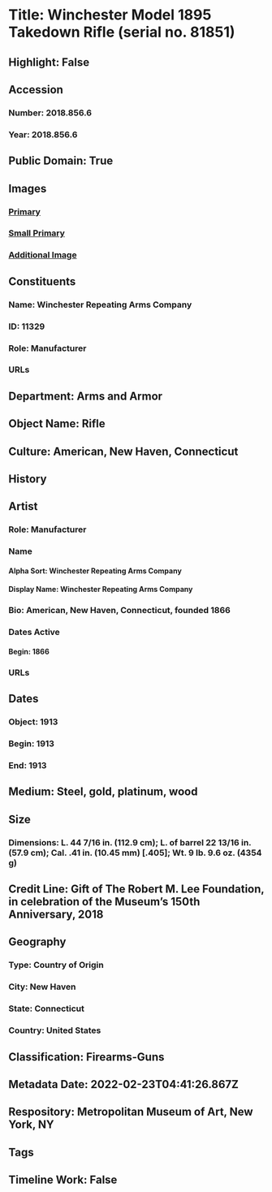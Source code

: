 # Title: Winchester Model 1895 Takedown Rifle (serial no. 81851)
## Highlight: False
## Accession
### Number: 2018.856.6
### Year: 2018.856.6
## Public Domain: True
## Images
### [Primary](https://images.metmuseum.org/CRDImages/aa/original/DP-17852-013.jpg)
### [Small Primary](https://images.metmuseum.org/CRDImages/aa/web-large/DP-17852-013.jpg)
### [Additional Image](https://images.metmuseum.org/CRDImages/aa/original/DP-17852-014.jpg)
## Constituents
### Name: Winchester Repeating Arms Company
### ID: 11329
### Role: Manufacturer
### URLs
## Department: Arms and Armor
## Object Name: Rifle
## Culture: American, New Haven, Connecticut
## History
## Artist
### Role: Manufacturer
### Name
#### Alpha Sort: Winchester Repeating Arms Company
#### Display Name: Winchester Repeating Arms Company
### Bio: American, New Haven, Connecticut, founded 1866
### Dates Active
#### Begin: 1866
### URLs
## Dates
### Object: 1913
### Begin: 1913
### End: 1913
## Medium: Steel, gold, platinum, wood
## Size
### Dimensions: L. 44 7/16 in. (112.9 cm); L. of barrel 22 13/16 in. (57.9 cm); Cal. .41 in. (10.45 mm) [.405]; Wt. 9 lb. 9.6 oz. (4354 g)
## Credit Line: Gift of The Robert M. Lee Foundation, in celebration of the Museum’s 150th Anniversary, 2018
## Geography
### Type: Country of Origin
### City: New Haven
### State: Connecticut
### Country: United States
## Classification: Firearms-Guns
## Metadata Date: 2022-02-23T04:41:26.867Z
## Respository: Metropolitan Museum of Art, New York, NY
## Tags
## Timeline Work: False